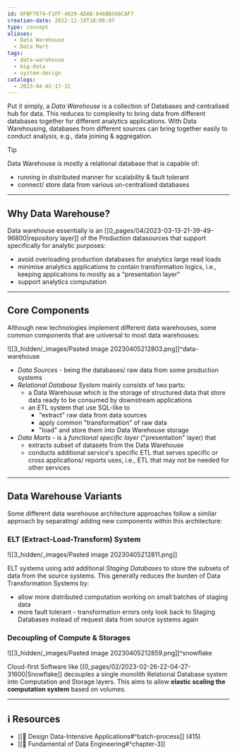 ```yaml
---
id: 6FBF7674-F1FF-4029-ADAB-046BB566CAF7
creation-date: 2022-12-19T18:06:07
type: concept
aliases:
  - Data Warehouse
  - Data Mart
tags:
  - data-warehouse
  - big-data
  - system-design
catalogs:
  - 2023-04-02-17-32
---
```

Put it simply, a *Data Warehouse* is a collection of Databases and centralised hub for data. This reduces to complexity to bring data from different databases together for different analytics applications. With Data Warehousing, databases from different sources can bring together easily to conduct analysis, e.g., data joining & aggregation.

> [!Tip]
> Data Warehouse is mostly a relational database that is capable of:
> - running in distributed manner for scalability & fault tolerant
> - connect/ store data from various un-centralised databases


---
## Why Data Warehouse?

Data warehouse essentially is an [[0_pages/04/2023-03-13-21-39-49-96800|repository layer]] of the Production datasources that support specifically for analytic purposes: 
- avoid overloading production databases for analytics large read loads
- minimise analytics applications to contain transformation logics, i.e., keeping applications to mostly as a "presentation layer"
- support analytics computation

---
## Core Components

Although new technologies implement different data warehouses, some common components that are universal to most data warehouses: 

![[3_hidden/_images/Pasted image 20230405212803.png]]^data-warehouse

- *Data Sources* - being the databases/ raw data from some production systems
- *Relational Database System* mainly consists of two parts: 
	- a Data Warehouse which is the storage of structured data that store data ready to be consumed by downstream applications
	- an ETL system that use SQL-like to 
		- "extract" raw data from data sources
		- apply common "transformation" of raw data
		- "load" and store them into Data Warehouse storage
- *Data Marts* - is a *functional specific layer* ("presentation" layer) that
	- extracts subset of datasets from the Data Warehouse
	- conducts additional service's specific ETL that serves specific or cross applications/ reports uses, i.e., ETL that may not be needed for other services

---
## Data Warehouse Variants

Some different data warehouse architecture approaches follow a similar approach by separating/ adding new components within this architecture: 

### ELT (Extract-Load-Transform) System

![[3_hidden/_images/Pasted image 20230405212811.png]]

ELT systems using add additional *Staging Databases* to store the subsets of data from the source systems. This generally reduces the burden of Data Transformation Systems by: 
- allow more distributed computation working on small batches of staging data
- more fault tolerant - transformation errors only look back to Staging Databases instead of request data from source systems again

### Decoupling of Compute & Storages

![[3_hidden/_images/Pasted image 20230405212859.png]]^snowflake

Cloud-first Software like [[0_pages/02/2023-02-26-22-04-27-31600|Snowflake]] decouples a single monolith Relational Database system into Computation and Storage layers. This aims to allow **elastic scaling the computation system** based on volumes. 




---
## ℹ️ Resources
- [[📕 Design Data-Intensive Applications#^batch-process]] (415)
- [[📕 Fundamental of Data Engineering#^chapter-3]]